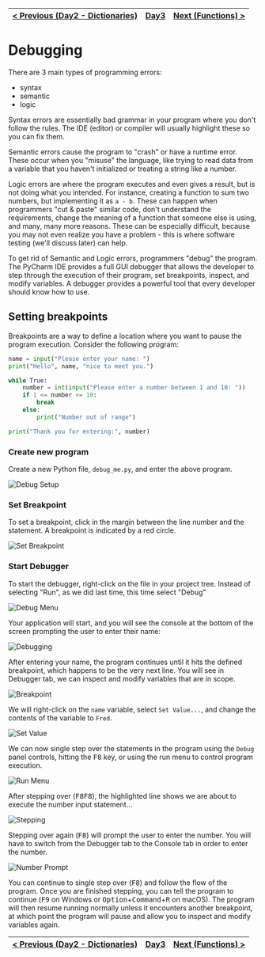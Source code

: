 | [< Previous (Day2 - Dictionaries)](../Day2/Dictionaries.md) | [Day3](../README.md) | [Next (Functions) >](Functions.md) |
|-------------------------------------------------------------|----------------------|------------------------------------|

# Debugging

There are 3 main types of programming errors:

- syntax
- semantic
- logic

Syntax errors are essentially bad grammar in your program where you don't follow the rules. The IDE (editor) or compiler
will usually highlight these so you can fix them.

Semantic errors cause the program to "crash" or have a runtime error. These occur when you "misuse" the language, like
trying to read data from a variable that you haven't initialized or treating a string like a number.

Logic errors are where the program executes and even gives a result, but is not doing what you intended. For instance,
creating a function to sum two numbers, but implementing it as `a - b`. These can happen when programmers "cut & paste"
similar code, don't understand the requirements, change the meaning of a function that someone else is using, and many,
many more reasons. These can be especially difficult, because you may not even realize you have a problem - this is
where software testing (we'll discuss later) can help.

To get rid of Semantic and Logic errors, programmers "debug" the program. The PyCharm IDE provides a full GUI debugger
that allows the developer to step through the execution of their program, set breakpoints, inspect, and modify
variables. A debugger provides a powerful tool that every developer should know how to use.

## Setting breakpoints

Breakpoints are a way to define a location where you want to pause the program execution.
Consider the following program:

```python
name = input("Please enter your name: ")
print("Hello", name, "nice to meet you.")

while True:
    number = int(input("Please enter a number between 1 and 10: "))
    if 1 <= number <= 10:
        break
    else:
        print("Number out of range")

print("Thank you for entering:", number)
```

### Create new program

Create a new Python file, `debug_me.py`, and enter the above program.

![Debug Setup](.Debugging_images/setup.png)

### Set Breakpoint

To set a breakpoint, click in the margin between the line number and the statement. A breakpoint
is indicated by a red circle.

![Set Breakpoint](.Debugging_images/set_breakpoint.png)

### Start Debugger

To start the debugger, right-click on the file in your project tree. Instead of selecting
"Run", as we did last time, this time select "Debug"

![Debug Menu](.Debugging_images/debug.png)

Your application will start, and you will see the console at the bottom of the screen
prompting the user to enter their name:

![Debugging](.Debugging_images/debug_running.png)

After entering your name, the program continues until it hits the defined breakpoint, which
happens to be the very next line. You will see in Debugger tab, we can inspect and modify
variables that are in scope.

![Breakpoint](.Debugging_images/break.png)

We will right-click on the `name` variable, select `Set Value...`, and change the contents of the variable to `Fred`.

![Set Value](.Debugging_images/fred.png)

We can now single step over the statements in the program using the `Debug` panel controls, hitting the <kbd>F8</kbd>
key, or using the run menu to control program execution.

![Run Menu](.Debugging_images/run_menu.png)

After stepping over (<kbd>F8</kbd><kbd>F8</kbd>), the highlighted line shows we are about to execute the number
input statement...

![Stepping](.Debugging_images/about_to_enter.png)

Stepping over again (<kbd>F8</kbd>) will prompt the user to enter the number. You will have to
switch from the Debugger tab to the Console tab in order to enter the number.

![Number Prompt](.Debugging_images/number.png)

You can continue to single step over (<kbd>F8</kbd>) and follow the flow of the program.
Once you are finished stepping, you can tell the program to continue (<kbd>F9</kbd> on Windows or 
<kbd>Option</kbd>+<kbd>Command</kbd>+<kbd>R</kbd> on macOS).
The program will then resume running normally unless it encounters another
breakpoint, at which point the program will pause and allow you to inspect and
modify variables again.

| [< Previous (Day2 - Dictionaries)](../Day2/Dictionaries.md) | [Day3](../README.md) | [Next (Functions) >](Functions.md) |
|-------------------------------------------------------------|----------------------|------------------------------------|
